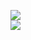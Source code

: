 [![](https://img.shields.io/badge/Made%20With-Github%20Spray-lightgrey.svg?style=for-the-badge&logo=github)](https://github.com/Annihil/github-spray#28420)  
[![](https://i.imgur.com/2DrTn0Z.gif)](https://github.com/Annihil/github-spray)
